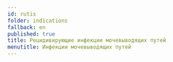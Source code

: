 ```yaml
---
id: rutis
folder: indications
fallback: en
published: true
title: Рецидивирующие инфекции мочевыводящих путей
menutitle: Инфекции мочевыводящих путей
---
```

